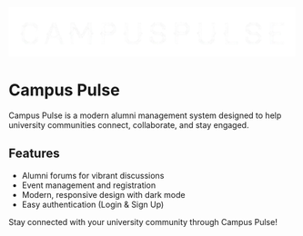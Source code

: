 <p align="center">
  <img src="public/image/CampusPulse.png" alt="Campus Pulse Logo"/>
</p>

# Campus Pulse

Campus Pulse is a modern alumni management system designed to help university communities connect, collaborate, and stay engaged. 

## Features
- Alumni forums for vibrant discussions
- Event management and registration
- Modern, responsive design with dark mode
- Easy authentication (Login & Sign Up)

Stay connected with your university community through Campus Pulse!